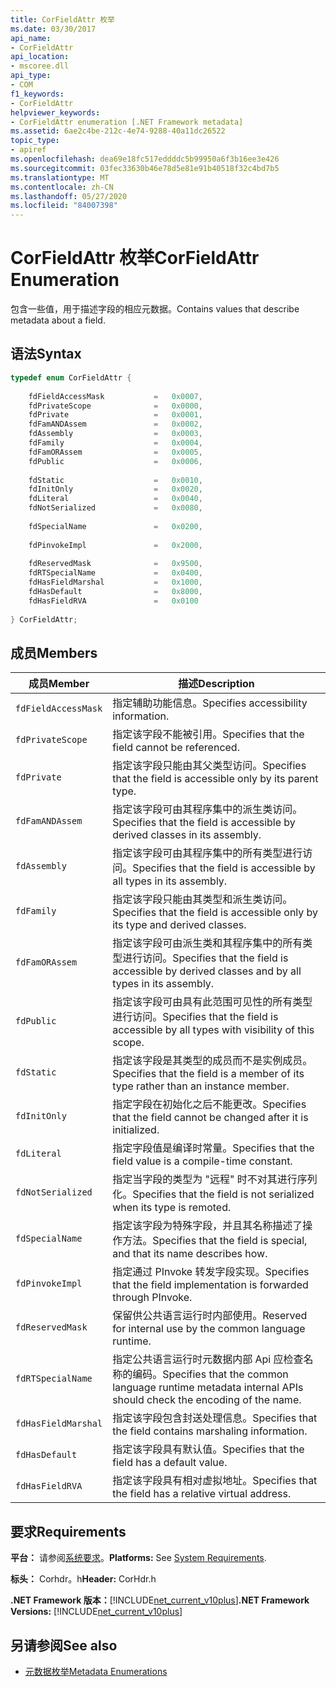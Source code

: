 ```yaml
---
title: CorFieldAttr 枚举
ms.date: 03/30/2017
api_name:
- CorFieldAttr
api_location:
- mscoree.dll
api_type:
- COM
f1_keywords:
- CorFieldAttr
helpviewer_keywords:
- CorFieldAttr enumeration [.NET Framework metadata]
ms.assetid: 6ae2c4be-212c-4e74-9288-40a11dc26522
topic_type:
- apiref
ms.openlocfilehash: dea69e18fc517eddddc5b99950a6f3b16ee3e426
ms.sourcegitcommit: 03fec33630b46e78d5e81e91b40518f32c4bd7b5
ms.translationtype: MT
ms.contentlocale: zh-CN
ms.lasthandoff: 05/27/2020
ms.locfileid: "84007398"
---
```

# <a name="corfieldattr-enumeration"></a><span data-ttu-id="caa54-102">CorFieldAttr 枚举</span><span class="sxs-lookup"><span data-stu-id="caa54-102">CorFieldAttr Enumeration</span></span>
<span data-ttu-id="caa54-103">包含一些值，用于描述字段的相应元数据。</span><span class="sxs-lookup"><span data-stu-id="caa54-103">Contains values that describe metadata about a field.</span></span>  
  
## <a name="syntax"></a><span data-ttu-id="caa54-104">语法</span><span class="sxs-lookup"><span data-stu-id="caa54-104">Syntax</span></span>  
  
```cpp  
typedef enum CorFieldAttr {  
  
    fdFieldAccessMask           =   0x0007,  
    fdPrivateScope              =   0x0000,  
    fdPrivate                   =   0x0001,  
    fdFamANDAssem               =   0x0002,  
    fdAssembly                  =   0x0003,  
    fdFamily                    =   0x0004,  
    fdFamORAssem                =   0x0005,  
    fdPublic                    =   0x0006,  
  
    fdStatic                    =   0x0010,  
    fdInitOnly                  =   0x0020,  
    fdLiteral                   =   0x0040,  
    fdNotSerialized             =   0x0080,  
  
    fdSpecialName               =   0x0200,  
  
    fdPinvokeImpl               =   0x2000,  
  
    fdReservedMask              =   0x9500,  
    fdRTSpecialName             =   0x0400,  
    fdHasFieldMarshal           =   0x1000,  
    fdHasDefault                =   0x8000,  
    fdHasFieldRVA               =   0x0100  
  
} CorFieldAttr;  
```  
  
## <a name="members"></a><span data-ttu-id="caa54-105">成员</span><span class="sxs-lookup"><span data-stu-id="caa54-105">Members</span></span>  
  
|<span data-ttu-id="caa54-106">成员</span><span class="sxs-lookup"><span data-stu-id="caa54-106">Member</span></span>|<span data-ttu-id="caa54-107">描述</span><span class="sxs-lookup"><span data-stu-id="caa54-107">Description</span></span>|  
|------------|-----------------|  
|`fdFieldAccessMask`|<span data-ttu-id="caa54-108">指定辅助功能信息。</span><span class="sxs-lookup"><span data-stu-id="caa54-108">Specifies accessibility information.</span></span>|  
|`fdPrivateScope`|<span data-ttu-id="caa54-109">指定该字段不能被引用。</span><span class="sxs-lookup"><span data-stu-id="caa54-109">Specifies that the field cannot be referenced.</span></span>|  
|`fdPrivate`|<span data-ttu-id="caa54-110">指定该字段只能由其父类型访问。</span><span class="sxs-lookup"><span data-stu-id="caa54-110">Specifies that the field is accessible only by its parent type.</span></span>|  
|`fdFamANDAssem`|<span data-ttu-id="caa54-111">指定该字段可由其程序集中的派生类访问。</span><span class="sxs-lookup"><span data-stu-id="caa54-111">Specifies that the field is accessible by derived classes in its assembly.</span></span>|  
|`fdAssembly`|<span data-ttu-id="caa54-112">指定该字段可由其程序集中的所有类型进行访问。</span><span class="sxs-lookup"><span data-stu-id="caa54-112">Specifies that the field is accessible by all types in its assembly.</span></span>|  
|`fdFamily`|<span data-ttu-id="caa54-113">指定该字段只能由其类型和派生类访问。</span><span class="sxs-lookup"><span data-stu-id="caa54-113">Specifies that the field is accessible only by its type and derived classes.</span></span>|  
|`fdFamORAssem`|<span data-ttu-id="caa54-114">指定该字段可由派生类和其程序集中的所有类型进行访问。</span><span class="sxs-lookup"><span data-stu-id="caa54-114">Specifies that the field is accessible by derived classes and by all types in its assembly.</span></span>|  
|`fdPublic`|<span data-ttu-id="caa54-115">指定该字段可由具有此范围可见性的所有类型进行访问。</span><span class="sxs-lookup"><span data-stu-id="caa54-115">Specifies that the field is accessible by all types with visibility of this scope.</span></span>|  
|`fdStatic`|<span data-ttu-id="caa54-116">指定该字段是其类型的成员而不是实例成员。</span><span class="sxs-lookup"><span data-stu-id="caa54-116">Specifies that the field is a member of its type rather than an instance member.</span></span>|  
|`fdInitOnly`|<span data-ttu-id="caa54-117">指定字段在初始化之后不能更改。</span><span class="sxs-lookup"><span data-stu-id="caa54-117">Specifies that the field cannot be changed after it is initialized.</span></span>|  
|`fdLiteral`|<span data-ttu-id="caa54-118">指定字段值是编译时常量。</span><span class="sxs-lookup"><span data-stu-id="caa54-118">Specifies that the field value is a compile-time constant.</span></span>|  
|`fdNotSerialized`|<span data-ttu-id="caa54-119">指定当字段的类型为 "远程" 时不对其进行序列化。</span><span class="sxs-lookup"><span data-stu-id="caa54-119">Specifies that the field is not serialized when its type is remoted.</span></span>|  
|`fdSpecialName`|<span data-ttu-id="caa54-120">指定该字段为特殊字段，并且其名称描述了操作方法。</span><span class="sxs-lookup"><span data-stu-id="caa54-120">Specifies that the field is special, and that its name describes how.</span></span>|  
|`fdPinvokeImpl`|<span data-ttu-id="caa54-121">指定通过 PInvoke 转发字段实现。</span><span class="sxs-lookup"><span data-stu-id="caa54-121">Specifies that the field implementation is forwarded through PInvoke.</span></span>|  
|`fdReservedMask`|<span data-ttu-id="caa54-122">保留供公共语言运行时内部使用。</span><span class="sxs-lookup"><span data-stu-id="caa54-122">Reserved for internal use by the common language runtime.</span></span>|  
|`fdRTSpecialName`|<span data-ttu-id="caa54-123">指定公共语言运行时元数据内部 Api 应检查名称的编码。</span><span class="sxs-lookup"><span data-stu-id="caa54-123">Specifies that the common language runtime metadata internal APIs should check the encoding of the name.</span></span>|  
|`fdHasFieldMarshal`|<span data-ttu-id="caa54-124">指定该字段包含封送处理信息。</span><span class="sxs-lookup"><span data-stu-id="caa54-124">Specifies that the field contains marshaling information.</span></span>|  
|`fdHasDefault`|<span data-ttu-id="caa54-125">指定该字段具有默认值。</span><span class="sxs-lookup"><span data-stu-id="caa54-125">Specifies that the field has a default value.</span></span>|  
|`fdHasFieldRVA`|<span data-ttu-id="caa54-126">指定该字段具有相对虚拟地址。</span><span class="sxs-lookup"><span data-stu-id="caa54-126">Specifies that the field has a relative virtual address.</span></span>|  
  
## <a name="requirements"></a><span data-ttu-id="caa54-127">要求</span><span class="sxs-lookup"><span data-stu-id="caa54-127">Requirements</span></span>  
 <span data-ttu-id="caa54-128">**平台：** 请参阅[系统要求](../../get-started/system-requirements.md)。</span><span class="sxs-lookup"><span data-stu-id="caa54-128">**Platforms:** See [System Requirements](../../get-started/system-requirements.md).</span></span>  
  
 <span data-ttu-id="caa54-129">**标头：** Corhdr。h</span><span class="sxs-lookup"><span data-stu-id="caa54-129">**Header:** CorHdr.h</span></span>  
  
 <span data-ttu-id="caa54-130">**.NET Framework 版本：**[!INCLUDE[net_current_v10plus](../../../../includes/net-current-v10plus-md.md)]</span><span class="sxs-lookup"><span data-stu-id="caa54-130">**.NET Framework Versions:** [!INCLUDE[net_current_v10plus](../../../../includes/net-current-v10plus-md.md)]</span></span>  
  
## <a name="see-also"></a><span data-ttu-id="caa54-131">另请参阅</span><span class="sxs-lookup"><span data-stu-id="caa54-131">See also</span></span>

- [<span data-ttu-id="caa54-132">元数据枚举</span><span class="sxs-lookup"><span data-stu-id="caa54-132">Metadata Enumerations</span></span>](metadata-enumerations.md)
